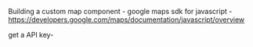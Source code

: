 Building a custom map component - google maps sdk for javascript - https://developers.google.com/maps/documentation/javascript/overview


get a API key- 
